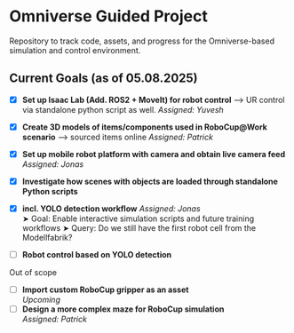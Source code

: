 

# Omniverse Guided Project

Repository to track code, assets, and progress for the Omniverse-based simulation and control environment.

## Current Goals (as of 05.08.2025)

- [x] **Set up Isaac Lab (Add. ROS2 + MoveIt) for robot control**  --> UR control via standalone python script as well.
      _Assigned: Yuvesh_

- [x] **Create 3D models of items/components used in RoboCup@Work scenario**  --> sourced items online
      _Assigned: Patrick_


- [x] **Set up mobile robot platform with camera and obtain live camera feed**  
      _Assigned: Jonas_

- [x] **Investigate how scenes with objects are loaded through standalone Python scripts**
- [x] **incl. YOLO detection workflow** 
      _Assigned: Jonas_  
      ➤ Goal: Enable interactive simulation scripts and future training workflows
      ➤ Query: Do we still have the first robot cell from the Modellfabrik?

- [ ] **Robot control based on YOLO detection**

Out of scope
- [ ] **Import custom RoboCup gripper as an asset**  
      _Upcoming_
- [ ] **Design a more complex maze for RoboCup simulation**  
      _Assigned: Patrick_
